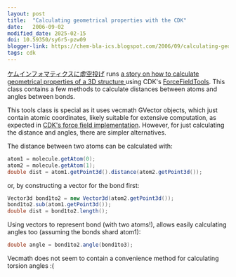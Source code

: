 ```yaml
---
layout: post
title:  "Calculating geometrical properties with the CDK"
date:   2006-09-02
modified_date: 2025-02-15
doi: 10.59350/sy6r5-pzw09
blogger-link: https://chem-bla-ics.blogspot.com/2006/09/calculating-geometrical-properties.html
tags: cdk
---
```


[ケムインフォマティクスに虚空投げ](http://cheminformatics.seesaa.net/) runs [a story on how to calculate geometrical
properties of a 3D structure <i class="fa-solid fa-recycle fa-xs"></i>](https://chem-bla-ics.linkedchemistry.info/2006/09/02/calculating-geometrical-properties.html) using
CDK's [ForceFieldTools](http://cdk.sourceforge.net/api/org/openscience/cdk/modeling/forcefield/ForceFieldTools.html).
This class contains a few methods to calculate distances between atoms and angles between bonds.

This tools class is special as it uses vecmath GVector objects, which just contain atomic coordinates, likely suitable
for extensive computation, as expected in [CDK's force field implementation](http://cdk.sourceforge.net/api/org/openscience/cdk/modeling/forcefield/package-frame.html).
However, for just calculating the distance and angles, there are simpler alternatives.

The distance between two atoms can be calculated with:

```java
atom1 = molecule.getAtom(0);
atom2 = molecule.getAtom(1);
double dist = atom1.getPoint3d().distance(atom2.getPoint3d());
```

or, by constructing a vector for the bond first:

```java
Vector3d bond1to2 = new Vector3d(atom2.getPoint3d());
bond1to2.sub(atom1.getPoint3d());
double dist = bond1to2.length();
```

Using vectors to represent bond (with two atoms!), allows easily calculating angles too (assuming the bonds shard atom1):

```java
double angle = bond1to2.angle(bond1to3);
```

Vecmath does not seem to contain a convenience method for calculating torsion angles :(

